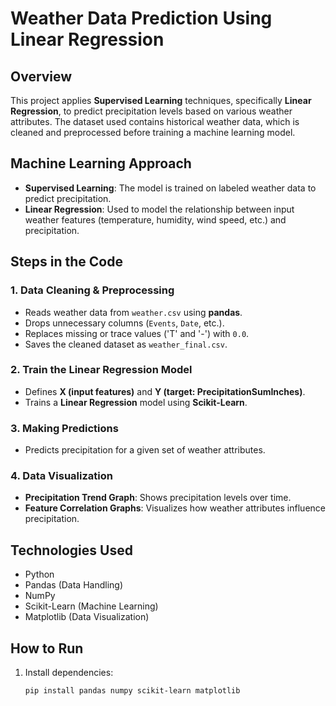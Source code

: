 # Weather Data Prediction Using Linear Regression  

## Overview  
This project applies **Supervised Learning** techniques, specifically **Linear Regression**, to predict precipitation levels based on various weather attributes. The dataset used contains historical weather data, which is cleaned and preprocessed before training a machine learning model.  

## Machine Learning Approach  
- **Supervised Learning**: The model is trained on labeled weather data to predict precipitation.  
- **Linear Regression**: Used to model the relationship between input weather features (temperature, humidity, wind speed, etc.) and precipitation.  

## Steps in the Code  

### 1. Data Cleaning & Preprocessing  
- Reads weather data from `weather.csv` using **pandas**.  
- Drops unnecessary columns (`Events`, `Date`, etc.).  
- Replaces missing or trace values ('T' and '-') with `0.0`.  
- Saves the cleaned dataset as `weather_final.csv`.  

### 2. Train the Linear Regression Model  
- Defines **X (input features)** and **Y (target: PrecipitationSumInches)**.  
- Trains a **Linear Regression** model using **Scikit-Learn**.  

### 3. Making Predictions  
- Predicts precipitation for a given set of weather attributes.  

### 4. Data Visualization  
- **Precipitation Trend Graph**: Shows precipitation levels over time.  
- **Feature Correlation Graphs**: Visualizes how weather attributes influence precipitation.  

## Technologies Used  
- Python  
- Pandas (Data Handling)  
- NumPy  
- Scikit-Learn (Machine Learning)  
- Matplotlib (Data Visualization)  

## How to Run  
1. Install dependencies:  
   ```bash
   pip install pandas numpy scikit-learn matplotlib
